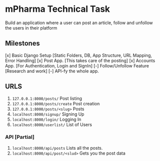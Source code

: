 # mPharma Technical Task  
Build an application where a user can post an article, follow and unfollow the users in their platform  

## Milestones  
[x] Basic Django Setup [Static Folders, DB, App Structure, URL Mapping, Error Handling]
[x] Post App. [This takes care of the posting]
[x] Accounts App. [For Authentication, Login and SignIn]
[-] Follow/Unfollow Feature [Research and work]
[-] API-fy the whole app.  

## URLS   

1. `127.0.0.1:8000/posts/`  Post listing  
2. `127.0.0.1:8000/posts/create` Post creation  
3. `127.0.0.1:8000/posts/<slug>` Posts  
4. `localhost:8000/signup/` Signing Up  
5. `localhost:8000/login/` Logging In  
6. `localhost:8000/userlist/` List of Users  

### API [Partial]  
1. `localhost:8000/api/posts` Lists all the posts.  
2. `localhost:8000/api/post/<slud>` Gets you the post data  

	